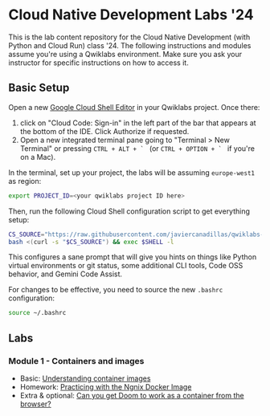 # Cloud Native Development Labs '24

This is the lab content repository for the Cloud Native Development (with Python and Cloud Run) class '24. The following instructions and modules assume you're using a Qwiklabs environment. Make sure you ask your instructor for specific instructions on how to access it.

## Basic Setup

Open a new [Google Cloud Shell Editor](https://ide.cloud.google.com) in your Qwiklabs project. Once there:

1. click on "Cloud Code: Sign-in" in the left part of the bar that appears at the bottom of the IDE. Click Authorize if requested.
2. Open a new integrated terminal pane going to "Terminal > New Terminal" or pressing ``CTRL + ALT + ` `` (or ``CTRL + OPTION + ` `` if you're on a Mac).

In the terminal, set up your project, the labs will be assuming `europe-west1` as region:

```bash
export PROJECT_ID=<your qwiklabs project ID here>
```

Then, run the following Cloud Shell configuration script to get everything setup:

```bash
CS_SOURCE="https://raw.githubusercontent.com/javiercanadillas/qwiklabs-cloudshell-setup/${GIT_BRANCH:-main}/setup_qw_cs"
bash <(curl -s "$CS_SOURCE") && exec $SHELL -l
```

This configures a sane prompt that will give you hints on things like Python virtual environments or git status, some additional CLI tools, Code OSS behavior, and Gemini Code Assist.

For changes to be effective, you need to source the new `.bashrc` configuration:

```bash
source ~/.bashrc
```

## Labs

### Module 1 - Containers and images
- Basic: [Understanding container images](docs/session1.md)
- Homework: [Practicing with the Ngnix Docker Image](https://www.docker.com/blog/how-to-use-the-official-nginx-docker-image/)
- Extra & optional: [Can you get Doom to work as a container from the browser?](https://shipyard.build/blog/doom-in-your-app-with-docker-compose-and-shipyard/)